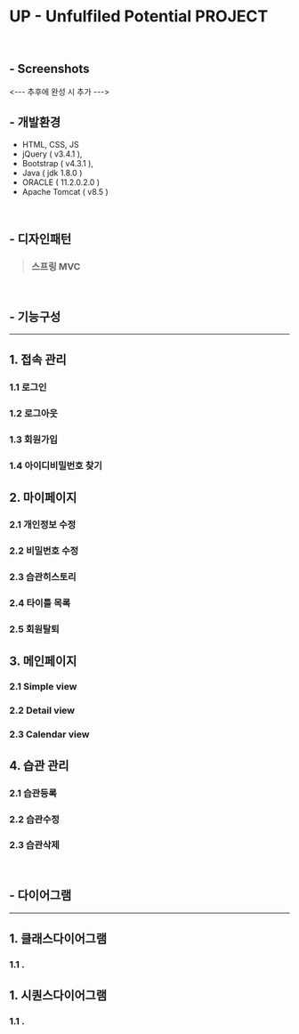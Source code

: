 # UP - Unfulfiled Potential PROJECT

<br>

## - Screenshots

<---  추후에 완성 시 추가 --->

## - 개발환경
+ HTML, CSS, JS
+ jQuery ( v3.4.1 ),
+ Bootstrap ( v4.3.1 ),
+ Java ( jdk 1.8.0 )
+ ORACLE ( 11.2.0.2.0 )
+ Apache Tomcat ( v8.5 )

<br>

## - 디자인패턴
> ### 스프링 MVC

<br>

## - 기능구성
-----------
## 1. 접속 관리
### 1.1 로그인
### 1.2 로그아웃
### 1.3 회원가입
### 1.4 아이디비밀번호 찾기

## 2. 마이페이지
### 2.1 개인정보 수정
### 2.2 비밀번호 수정
### 2.3 습관히스토리
### 2.4 타이틀 목록
### 2.5 회원탈퇴

## 3. 메인페이지
### 2.1 Simple view
### 2.2 Detail view
### 2.3 Calendar view

## 4. 습관 관리
### 2.1 습관등록
### 2.2 습관수정
### 2.3 습관삭제

<br>

## - 다이어그램
-----------
## 1. 클래스다이어그램
### 1.1 .

## 1. 시퀀스다이어그램
### 1.1 .

